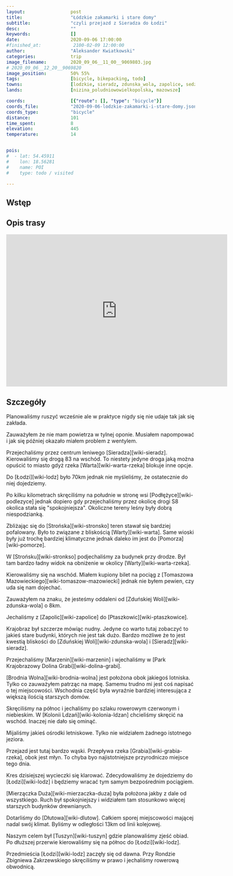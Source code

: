 ```yaml
---
layout:                 post
title:                  "Łódzkie zakamarki i stare domy"
subtitle:               "czyli przejazd z Sieradza do Łodzi"
desc:                   ""
keywords:               []
date:                   2020-09-06 17:00:00
#finished_at:            2100-02-09 12:00:00
author:                 "Aleksander Kwiatkowski"
categories:             trip
image_filename:         2020_09_06__11_00__9069803.jpg
# 2020_09_06__12_20__9069820
image_position:         50% 55%
tags:                   [bicycle, bikepacking, todo]
towns:                  [lodzkie, sieradz, zdunska_wola, zapolice, sedziejowice, buczek, lask, dobron, dlutow, tuszyn, rzgow, brojce, lodz]
lands:                  [nizina_poludniowowielkopolska, mazowsze]

coords:                 [{"route": [], "type": "bicycle"}]
coords_file:            "2020-09-06-lodzkie-zakamarki-i-stare-domy.json"
coords_type:            "bicycle"
distance:               101
time_spent:             8
elevation:              445
temperature:            14


pois:
#  - lat: 54.45911
#    lon: 18.56281
#    name: POI
#    type: todo / visited

---
```



## Wstęp

## Opis trasy

<iframe height='405' width='590' frameborder='0' allowtransparency='true' scrolling='no' src='https://www.strava.com/activities/4021067262/embed/590e2417595019b46602533dffd30fb42ad5a970'></iframe>

## Szczegóły

Planowaliśmy ruszyć wcześnie ale w praktyce nigdy się nie udaje tak jak się
zakłada.

Zauważyłem że nie mam powietrza w tylnej oponie. Musiałem napompować i jak się
później okazało miałem problem z wentylem.

Przejechaliśmy przez centrum leniwego [Sieradza][wiki-sieradz]. Kierowaliśmy się
drogą 83 na wschód. To niestety jedyne droga jaką można opuścić
to miasto gdyż rzeka [Warta][wiki-warta-rzeka] blokuje inne opcje.

Do [Łodzi][wiki-lodz] było 70km jednak nie myśleliśmy, że ostatecznie do niej dojedziemy.

Po kilku kilometrach skręciliśmy na południe w stronę wsi [Podłężyce][wiki-podlezyce]
jednak dopiero gdy przejechaliśmy przez okolicę drogi S8 okolica stała się
"spokojniejsza". Okoliczne tereny leśny były dobrą niespodzianką.

Zbliżając się do [Strońska][wiki-stronsko] teren stawał się bardziej pofalowany.
Było to związane z bliskością [Warty][wiki-warta]. Same wioski były już
trochę bardziej klimatyczne jednak daleko im jest do
[Pomorza][wiki-pomorze].

W [Strońsku][wiki-stronkso] podjechaliśmy za budynek przy drodze. Był
tam bardzo ładny widok na obniżenie w okolicy [Warty][wiki-warta-rzeka].

Kierowaliśmy się na wschód. Miałem kupiony bilet na pociąg z
[Tomaszowa Mazowieckiego][wiki-tomaszow-mazowiecki] jednak nie byłem pewien,
czy uda się nam dojechać.

Zauważyłem na znaku, że jesteśmy oddaleni od [Zduńskiej Woli][wiki-zdunska-wola]
o 8km.

Jechaliśmy z [Zapolic][wiki-zapolice] do [Ptaszkowic][wiki-ptaszkowice].

Krajobraz był szczerze mówiąc nudny. Jedyne co warto tutaj zobaczyć to
jakieś stare budynki, których nie jest tak dużo. Bardzo możliwe że to jest
kwestią bliskości do [Zduńskiej Woli][wiki-zdunska-wola] i
[Sieradz][wiki-sieradz].

Przejechaliśmy [Marzenin][wiki-marzenin] i wjechaliśmy w
[Park Krajobrazowy Dolina Grabi][wiki-dolina-grabi].

[Brodnia Wolna][wiki-brodnia-wolna] jest położona obok jakiegoś lotniska.
Tylko co zauważyłem patrząc na mapę. Samemu trudno mi jest coś napisać
o tej miejscowości. Wschodnia część była wyraźnie bardziej interesująca
z większą ilością starszych domów.

Skręciliśmy na północ i jechaliśmy po szlaku rowerowym czerwonym i niebieskim.
W [Kolonii Ldzań][wiki-kolonia-ldzan] chcieliśmy skręcić na wschód. Inaczej
nie dało się ominąć.

Mijaliśmy jakieś ośrodki letniskowe. Tylko nie widziałem żadnego
istotnego jeziora.

Przejazd jest tutaj bardzo wąski. Przepływa rzeka [Grabia][wiki-grabia-rzeka],
obok jest młyn. To chyba byo najistotniejsze przyrodniczo miejsce tego dnia.

Kres dzisiejszej wycieczki się klarować. Zdecydowaliśmy że dojedziemy do
[Łodzi][wiki-lodz] i będziemy wracać tym samym bezpośrednim pociągiem.

[Mierzączka Duża][wiki-mierzaczka-duza] była położona jakby z dale
od wszystkiego. Ruch był spokojniejszy i widziałem tam stosunkowo
więcej starszych budynków drewnianych.

Dotarliśmy do [Dłutowa][wiki-dlutow]. Całkiem sporej miejscowości mającej
nadal swój klimat. Byliśmy w odległości 13km od linii kolejowej.

Naszym celem był [Tuszyn][wiki-tuszyn] gdzie planowaliśmy
zjeść obiad. Po dłuższej przerwie kierowaliśmy się na północ
do [Łodzi][wiki-lodz].

Przedmieścia [Łodzi][wiki-lodz] zaczęły się od dawna. Przy
Rondzie Zbigniewa Zakrzewskiego skręciliśmy w prawo i jechaliśmy
rowerową obwodnicą.
